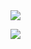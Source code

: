 <img src="https://capsule-render.vercel.app/api?type=waving&color=0%:ffabe1,100%:ffe6f7&height=300&section=header&text=welcome!&fontSize=90" />

<a href="https://www.instagram.com/hh__moa/" target="_blank"><img src="https://img.shields.io/badge/instagram-C689C6?style=flat-square&logo=instagram&logoColor=white"></a>
